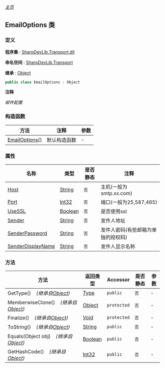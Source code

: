 ###### [主页](./Index.md "主页")

## EmailOptions 类

### 定义

**程序集** : [SharpDevLib.Transport.dll](./SharpDevLib.Transport.assembly.md "SharpDevLib.Transport.dll")

**命名空间** : [SharpDevLib.Transport](./SharpDevLib.Transport.namespace.md "SharpDevLib.Transport")

**继承** : [Object](https://learn.microsoft.com/en-us/dotnet/api/system.object "Object")

``` csharp
public class EmailOptions : Object
```

**注释**

*邮件配置*


### 构造函数

|方法|注释|参数|
|---|---|---|
|[EmailOptions()](./SharpDevLib.Transport.EmailOptions.ctor.md "EmailOptions()")|默认构造函数|-|


### 属性

|名称|类型|是否静态|注释|
|---|---|---|---|
|[Host](./SharpDevLib.Transport.EmailOptions.Host.md "Host")|[String](https://learn.microsoft.com/en-us/dotnet/api/system.string "String")|`否`|主机(一般为smtp.xx.com)|
|[Port](./SharpDevLib.Transport.EmailOptions.Port.md "Port")|[Int32](https://learn.microsoft.com/en-us/dotnet/api/system.int32 "Int32")|`否`|端口(一般为25,587,465)|
|[UseSSL](./SharpDevLib.Transport.EmailOptions.UseSSL.md "UseSSL")|[Boolean](https://learn.microsoft.com/en-us/dotnet/api/system.boolean "Boolean")|`否`|是否使用ssl|
|[Sender](./SharpDevLib.Transport.EmailOptions.Sender.md "Sender")|[String](https://learn.microsoft.com/en-us/dotnet/api/system.string "String")|`否`|发件人地址|
|[SenderPassword](./SharpDevLib.Transport.EmailOptions.SenderPassword.md "SenderPassword")|[String](https://learn.microsoft.com/en-us/dotnet/api/system.string "String")|`否`|发件人密码(有些邮箱为单独的授权码)|
|[SenderDisplayName](./SharpDevLib.Transport.EmailOptions.SenderDisplayName.md "SenderDisplayName")|[String](https://learn.microsoft.com/en-us/dotnet/api/system.string "String")|`否`|发件人显示名称|


### 方法

|方法|返回类型|Accessor|是否静态|参数|
|---|---|---|---|---|
|GetType()&nbsp;&nbsp;&nbsp;&nbsp;*(继承自[Object](https://learn.microsoft.com/en-us/dotnet/api/system.object "Object"))*|[Type](https://learn.microsoft.com/en-us/dotnet/api/system.type "Type")|`public`|`否`|-|
|MemberwiseClone()&nbsp;&nbsp;&nbsp;&nbsp;*(继承自[Object](https://learn.microsoft.com/en-us/dotnet/api/system.object "Object"))*|[Object](https://learn.microsoft.com/en-us/dotnet/api/system.object "Object")|`protected`|`否`|-|
|Finalize()&nbsp;&nbsp;&nbsp;&nbsp;*(继承自[Object](https://learn.microsoft.com/en-us/dotnet/api/system.object "Object"))*|[Void](https://learn.microsoft.com/en-us/dotnet/api/system.void "Void")|`protected`|`否`|-|
|ToString()&nbsp;&nbsp;&nbsp;&nbsp;*(继承自[Object](https://learn.microsoft.com/en-us/dotnet/api/system.object "Object"))*|[String](https://learn.microsoft.com/en-us/dotnet/api/system.string "String")|`public`|`否`|-|
|Equals(Object obj)&nbsp;&nbsp;&nbsp;&nbsp;*(继承自[Object](https://learn.microsoft.com/en-us/dotnet/api/system.object "Object"))*|[Boolean](https://learn.microsoft.com/en-us/dotnet/api/system.boolean "Boolean")|`public`|`否`|-|
|GetHashCode()&nbsp;&nbsp;&nbsp;&nbsp;*(继承自[Object](https://learn.microsoft.com/en-us/dotnet/api/system.object "Object"))*|[Int32](https://learn.microsoft.com/en-us/dotnet/api/system.int32 "Int32")|`public`|`否`|-|


